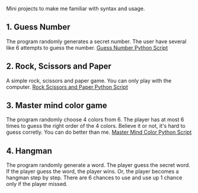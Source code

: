 Mini projects to make me familiar with syntax and usage.

## 1. Guess Number
The program randomly generates a secret number. The user have several like 6 attempts to guess the number.
[Guess Number Python Script](./guess_number.py)

## 2. Rock, Scissors and Paper
A simple rock, scissors and paper game. You can only play with the computer.
[Rock Scissors and Paper Python Script](./rock_scissors_paper.py)

## 3. Master mind color game
The program randomly choose 4 colors from 6. The player has at most 6 times to guess the right order of the 4 colors. Believe it or not, it's hard to guess corretly. You can do better than me.
[Master Mind Color Python Script](./master_mind_color.py)

## 4. Hangman
The program randomly generate a word. The player guess the secret word. If the player guess the word, the player wins. Or, the player becomes a hangman step by step. There are 6 chances to use and use up 1 chance only if the player missed.


